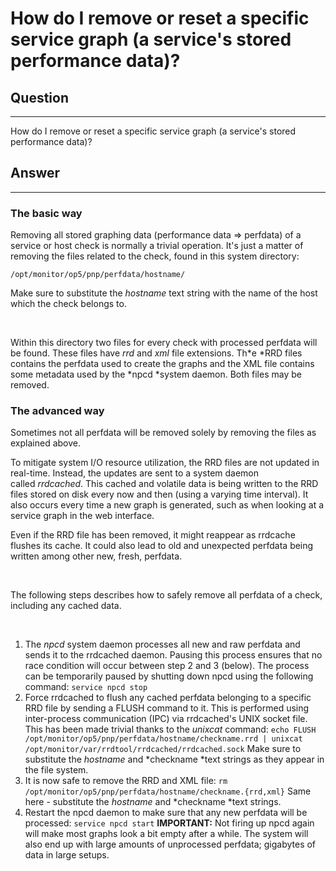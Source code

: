 # How do I remove or reset a specific service graph (a service's stored performance data)?

## Question

* * * * *

How do I remove or reset a specific service graph (a service's stored performance data)?

## Answer

* * * * *

### The basic way

Removing all stored graphing data (performance data =\> perfdata) of a service or host check is normally a trivial operation. It's just a matter of removing the files related to the check, found in this system directory:

`/opt/monitor/op5/pnp/perfdata/hostname/`

Make sure to substitute the *hostname* text string with the name of the host which the check belongs to.

 

Within this directory two files for every check with processed perfdata will be found. These files have *rrd* and *xml* file extensions. Th*e *RRD files contains the perfdata used to create the graphs and the XML file contains some metadata used by the *npcd *system daemon. Both files may be removed.

### The advanced way

Sometimes not all perfdata will be removed solely by removing the files as explained above.

To mitigate system I/O resource utilization, the RRD files are not updated in real-time. Instead, the updates are sent to a system daemon called *rrdcached*. This cached and volatile data is being written to the RRD files stored on disk every now and then (using a varying time interval). It also occurs every time a new graph is generated, such as when looking at a service graph in the web interface.

Even if the RRD file has been removed, it might reappear as rrdcache flushes its cache. It could also lead to old and unexpected perfdata being written among other new, fresh, perfdata.

 

The following steps describes how to safely remove all perfdata of a check, including any cached data.

 

1.  The *npcd* system daemon processes all new and raw perfdata and sends it to the rrdcached daemon. Pausing this process ensures that no race condition will occur between step 2 and 3 (below). The process can be temporarily paused by shutting down npcd using the following command:
    `service npcd stop`
2.  Force rrdcached to flush any cached perfdata belonging to a specific RRD file by sending a FLUSH command to it. This is performed using inter-process communication (IPC) via rrdcached's UNIX socket file. This has been made trivial thanks to the *unixcat* command:
    `echo FLUSH /opt/monitor/op5/pnp/perfdata/hostname/checkname.rrd | unixcat /opt/monitor/var/rrdtool/rrdcached/rrdcached.sock`
    Make sure to substitute the *hostname* and *checkname *text strings as they appear in the file system.
3.  It is now safe to remove the RRD and XML file:
    `rm /opt/monitor/op5/pnp/perfdata/hostname/checkname.{rrd,xml}`
    Same here - substitute the *hostname* and *checkname *text strings.
4.  Restart the npcd daemon to make sure that any new perfdata will be processed:
    `service npcd start`
    **IMPORTANT:** Not firing up npcd again will make most graphs look a bit empty after a while. The system will also end up with large amounts of unprocessed perfdata; gigabytes of data in large setups.

 

